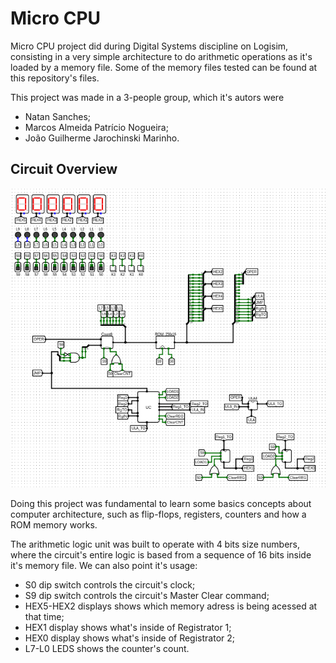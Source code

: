 # Micro CPU

Micro CPU project did during Digital Systems discipline on Logisim, consisting in a very simple architecture to do arithmetic operations as it's loaded by a memory file. Some of the memory files tested can be found at this repository's files.

This project was made in a 3-people group, which it's autors were
* Natan Sanches;
* Marcos Almeida Patrício Nogueira;
* João Guilherme Jarochinski Marinho.

## Circuit Overview
![Screenshot](MicroCPU.png)

Doing this project was fundamental to learn some basics concepts about computer architecture, such as flip-flops, registers, counters and how a ROM memory works. 

The arithmetic logic unit was built to operate with 4 bits size numbers, where the circuit's entire logic is based from a sequence of 16 bits inside it's memory file. We can also point it's usage:
* S0 dip switch controls the circuit's clock;
* S9 dip switch controls the circuit's Master Clear command;
* HEX5-HEX2 displays shows which memory adress is being acessed at that time;
* HEX1 display shows what's inside of Registrator 1;
* HEX0 display shows what's inside of Registrator 2;
* L7-L0 LEDS shows the counter's count.
